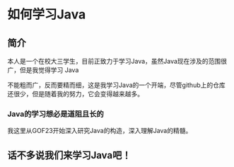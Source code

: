 # 如何学习Java
## 简介
 本人是一个在校大三学生，目前正致力于学习Java，虽然Java现在涉及的范围很广，但是我觉得学习
Java

不能粗而广，反而要精而细，这是我学习Java的一个开端，尽管github上的仓库还很少，但是随着我的努力，它会变得越来越多。

### Java的学习想必是道阻且长的
我这里从GOF23开始深入研究Java的构造，深入理解Java的精髓。

## 话不多说我们来学习Java吧！
